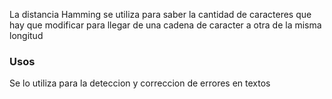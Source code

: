 La distancia Hamming se utiliza para saber la cantidad de caracteres que hay que modificar para llegar de una cadena de caracter a otra de la misma longitud

### Usos
Se lo utiliza para la deteccion y correccion de errores en textos
